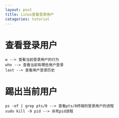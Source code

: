 ```yaml
---
layout: post
title: Linux查看登录用户
catagories: tutorial
---
```


# 查看登录用户

```
w --> 查看当前登录用户的行为
who --> 查看当前有哪些用户登录
last --> 查看用户登录历史
```

# 踢出当前用户

```
ps -ef | grep pts/0 --> 查看pts/0终端的登录用户的进程
sudo kill -9 pid --> 杀死pid进程
```
